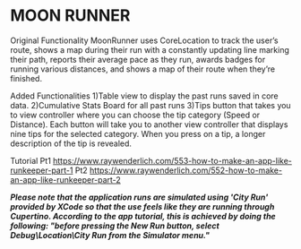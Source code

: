 # MOON RUNNER

Original Functionality
MoonRunner uses CoreLocation to track the user’s route, shows a map during their run with a constantly updating line marking their path, reports their average pace as they run, awards badges for running various distances, and shows a map of their route when they’re finished.

Added Functionalities
1)Table view to display the past runs saved in core data. 
2)Cumulative Stats Board for all past runs
3)Tips button that takes you to view controller where you can choose the tip category (Speed or Distance). Each button will take you to another view controller that displays nine tips for the selected category. When you press on a tip, a longer description of the tip is revealed.

Tutorial
Pt1 https://www.raywenderlich.com/553-how-to-make-an-app-like-runkeeper-part-1
Pt2 https://www.raywenderlich.com/552-how-to-make-an-app-like-runkeeper-part-2


***Please note that the application runs are simulated using 'City Run' provided by XCode so that the use feels like they are running through Cupertino. According to the app tutorial, this is achieved by doing the following: "before pressing the New Run button, select Debug\Location\City Run from the Simulator menu."***
